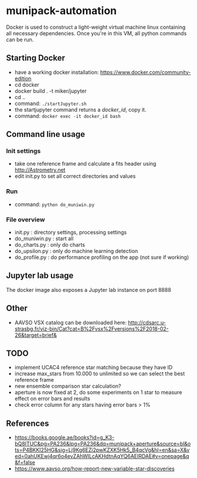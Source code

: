 # munipack-automation

Docker is used to construct a light-weight virtual machine linux containing all necessary dependencies.
Once you're in this VM, all python commands can be run.

## Starting Docker

* have a working docker installation: https://www.docker.com/community-edition
* cd docker
* docker build . -t miker/jupyter
* cd ..
* command: `./startJupyter.sh`
* the startjupyter command returns a *docker_id*, copy it.
* command: `docker exec -it docker_id bash`

## Command line usage

### Init settings

* take one reference frame and calculate a fits header using http://Astrometry.net
* edit init.py to set all correct directories and values

### Run

* command: `python do_muniwin.py`

### File overview

* init.py : directory settings, processing settings
* do_muniwin.py : start all
* do_charts.py : only do charts
* do_upsilon.py : only do machine learning detection
* do_profile.py : do performance profiling on the app (not sure if working)

## Jupyter lab usage

The docker image also exposes a Jupyter lab instance on port 8888

## Other

* AAVSO VSX catalog can be downloaded here: http://cdsarc.u-strasbg.fr/viz-bin/Cat?cat=B%2Fvsx%2Fversions%2F2018-02-26&target=brief&

## TODO

- implement UCAC4 reference star matching because they have ID
- increase max_stars from 10.000 to unlimited so we can select the best reference frame
- new ensemble comparison star calculation?
- aperture is now fixed at 2, do some experiments on 1 star to measure effect on error bars and results
- check error column for any stars having error bars > 1%

## References

* https://books.google.ae/books?id=g_K3-bQ8lTUC&pg=PA236&lpg=PA236&dq=munipack+aperture&source=bl&ots=P4BKKI25HG&sig=Lj9Kg6EZi2pwKZXK5Hk5_B4qcVg&hl=en&sa=X&ved=0ahUKEwj4qr6o4evZAhWILcAKHdtnAqYQ6AEIRDAE#v=onepage&q&f=false
* https://www.aavso.org/how-report-new-variable-star-discoveries